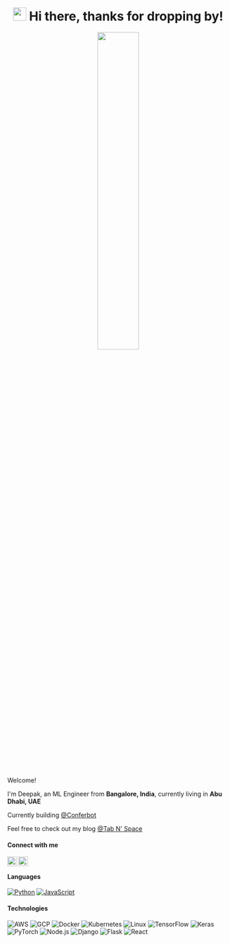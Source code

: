<h1 align="center" width="100%"><img src="https://emojis.slackmojis.com/emojis/images/1531849430/4246/blob-sunglasses.gif?1531849430" width="30"/> Hi there, thanks for dropping by!</h1>

<p align="center" width="100%">
    <img width="43%" src="https://camo.githubusercontent.com/992babdffd8c74a1502de375fbdf7e4d54773242/68747470733a2f2f6d656469612e67697068792e636f6d2f6d656469612f53576f536b4e36447854737a71494b4571762f67697068792e676966"> 
</p>

<p>Welcome! </p>

<p>I'm Deepak, an ML Engineer from <b>Bangalore, India</b>, currently living in <b>Abu Dhabi, UAE</b> </p>

Currently building <a href="https://www.conferbot.com/" target="_blank">@Conferbot</a>

Feel free to check out my blog <a href="https://www.tabnspace.com/" target="_blank">@Tab N' Space</a>

#### Connect with me

[<img align="left" alt="deepak | LinkedIn" width="22px" src="https://cdn.jsdelivr.net/npm/simple-icons@v3/icons/linkedin.svg" />][linkedin]
[<img align="left" alt="deepak | Twitter" width="22px" src="https://cdn.jsdelivr.net/npm/simple-icons@v3/icons/twitter.svg" />][twitter]

</br>

#### Languages

[![Python](https://img.shields.io/badge/-Python-fff?&logo=python)](https://github.com/adamalston?tab=repositories&q=&type=&language=python)
[![JavaScript](https://img.shields.io/badge/-JavaScript-fff?&logo=JavaScript&logoColor=ddc508)](https://github.com/adamalston?tab=repositories&q=&type=&language=javascript)

#### Technologies

![AWS](https://img.shields.io/badge/-AWS-fff?&logo=Amazon-AWS&logoColor=232F3E)
![GCP](https://img.shields.io/badge/-GCP-fff?&logo=Google-GCP&logoColor=232F3E)
![Docker](https://img.shields.io/badge/-Docker-fff?&logo=Docker)
![Kubernetes](https://img.shields.io/badge/-Kubernetes-fff?&logo=Kubernetes)
![Linux](https://img.shields.io/badge/-Linux-fff?&logo=linux&logoColor=000)
![TensorFlow](https://img.shields.io/badge/-TensorFlow-fff?&logo=tensorflow)
![Keras](https://img.shields.io/badge/-Keras-fff?&logo=keras)
![PyTorch](https://img.shields.io/badge/-PyTorch-fff?&logo=pytorch)
![Node.js](https://img.shields.io/badge/-Node.js-fff?&logo=node.js)
![Django](https://img.shields.io/badge/-Django-fff?&logo=django)
![Flask](https://img.shields.io/badge/-Flask-fff?&logo=flask)
![React](https://img.shields.io/badge/-React-fff?&logo=React)

 

[twitter]: https://twitter.com/mdkumaar
[linkedin]: https://www.linkedin.com/in/mdkumar01/
